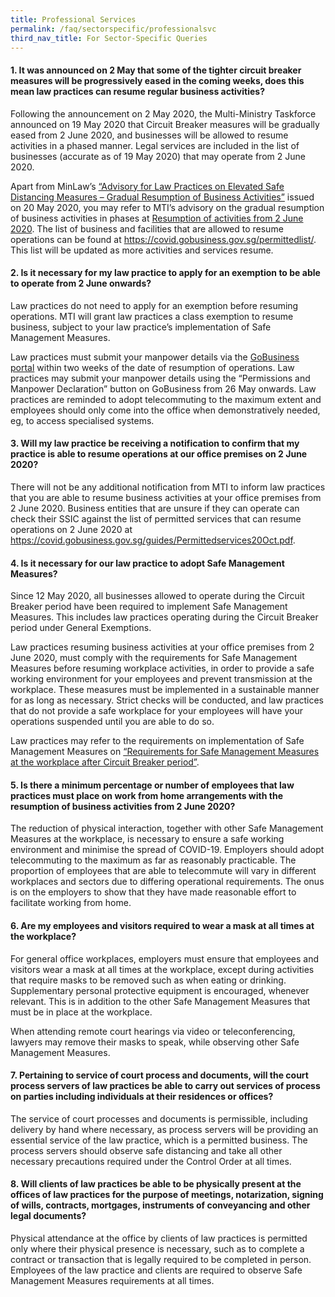 ```yaml
---
title: Professional Services
permalink: /faq/sectorspecific/professionalsvc
third_nav_title: For Sector-Specific Queries
---
```


#### **1. It was announced on 2 May that some of the tighter circuit breaker measures will be progressively eased in the coming weeks, does this mean law practices can resume regular business activities?**
Following the announcement on 2 May 2020, the Multi-Ministry Taskforce announced on 19 May 2020 that Circuit Breaker measures will be gradually eased from 2 June 2020, and businesses will be allowed to resume activities in a phased manner. Legal services are included in the list of businesses (accurate as of 19 May 2020) that may operate from 2 June 2020.

Apart from MinLaw’s <a href="https://www.mlaw.gov.sg/news/announcements/advisory-for-law-practices-on-elevated-safe-distancing-measures-gradual-resumption-of-business-activities" target="_blank">“Advisory for Law Practices on Elevated Safe Distancing Measures – Gradual Resumption of Business Activities”</a> issued on 20 May 2020, you may refer to MTI’s advisory on the gradual resumption of business activities in phases at <a href="https://www.mti.gov.sg/-/media/MTI/Newsroom/Press-Releases/2020/05/MTI-Advisory-on-resumption-of-activities-from-2-June-2020.pdf" target="_blank">Resumption of activities from 2 June 2020</a>. The list of business and facilities that are allowed to resume operations can be found at <a href="https://covid.gobusiness.gov.sg/permittedlist/" target="_blank">https://covid.gobusiness.gov.sg/permittedlist/</a>. This list will be updated as more activities and services resume.

#### **2. Is it necessary for my law practice to apply for an exemption to be able to operate from 2 June onwards?**
Law practices do not need to apply for an exemption before resuming operations. MTI will grant law practices a class exemption to resume business, subject to your law practice’s implementation of Safe Management Measures. 

Law practices must submit your manpower details via the <a href="https://covid.gobusiness.gov.sg" target="_blank">GoBusiness portal</a> within two weeks of the date of resumption of operations. Law practices may submit your manpower details using the “Permissions and Manpower Declaration” button on GoBusiness from 26 May onwards. Law practices are reminded to adopt telecommuting to the maximum extent and employees should only come into the office when demonstratively needed, eg, to access specialised systems. 

#### **3. Will my law practice be receiving a notification to confirm that my practice is able to resume operations at our office premises on 2 June 2020?**
There will not be any additional notification from MTI to inform law practices that you are able to resume business activities at your office premises from 2 June 2020. Business entities that are unsure if they can operate can check their SSIC against the list of permitted services that can resume operations on 2 June 2020 at <a href="https://covid.gobusiness.gov.sg/guides/Permittedservices20Oct.pdf" target="_blank">https://covid.gobusiness.gov.sg/guides/Permittedservices20Oct.pdf</a>. 

#### **4. Is it necessary for our law practice to adopt Safe Management Measures?**
Since 12 May 2020, all businesses allowed to operate during the Circuit Breaker period have been required to implement Safe Management Measures. This includes law practices operating during the Circuit Breaker period under General Exemptions. 

Law practices resuming business activities at your office premises from 2 June 2020, must comply with the requirements for Safe Management Measures before resuming workplace activities, in order to provide a safe working environment for your employees and prevent transmission at the workplace. These measures must be implemented in a sustainable manner for as long as necessary. Strict checks will be conducted, and law practices that do not provide a safe workplace for your employees will have your operations suspended until you are able to do so. 

Law practices may refer to the requirements on implementation of Safe Management Measures on <a href="https://www.mom.gov.sg/covid-19/requirements-for-safe-management-measures" target="_blank">“Requirements for Safe Management Measures at the workplace after Circuit Breaker period”</a>.

#### **5. Is there a minimum percentage or number of employees that law practices must place on work from home arrangements with the resumption of business activities from 2 June 2020?**
The reduction of physical interaction, together with other Safe Management Measures at the workplace, is necessary to ensure a safe working environment and minimise the spread of COVID-19. Employers should adopt telecommuting to the maximum as far as reasonably practicable. The proportion of employees that are able to telecommute will vary in different workplaces and sectors due to differing operational requirements. The onus is on the employers to show that they have made reasonable effort to facilitate working from home.

#### **6. Are my employees and visitors required to wear a mask at all times at the workplace?**
For general office workplaces, employers must ensure that employees and visitors wear a mask at all times at the workplace, except during activities that require masks to be removed such as when eating or drinking. Supplementary personal protective equipment is encouraged, whenever relevant. This is in addition to the other Safe Management Measures that must be in place at the workplace.

When attending remote court hearings via video or teleconferencing, lawyers may remove their masks to speak, while observing other Safe Management Measures.

#### **7. Pertaining to service of court process and documents, will the court process servers of law practices be able to carry out services of process on parties including individuals at their residences or offices?**
The service of court processes and documents is permissible, including delivery by hand where necessary, as process servers will be providing an essential service of the law practice, which is a permitted business. The process servers should observe safe distancing and take all other necessary precautions required under the Control Order at all times.

#### **8. Will clients of law practices be able to be physically present at the offices of law practices for the purpose of meetings, notarization, signing of wills, contracts, mortgages, instruments of conveyancing and other legal documents?**
Physical attendance at the office by clients of law practices is permitted only where their physical presence is necessary, such as to complete a contract or transaction that is legally required to be completed in person. Employees of the law practice and clients are required to observe Safe Management Measures requirements at all times.
